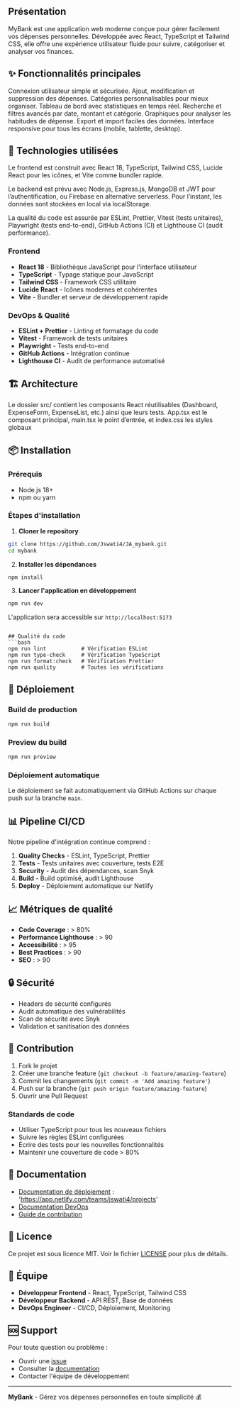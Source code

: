 ## Présentation
MyBank est une application web moderne conçue pour gérer facilement vos dépenses personnelles. Développée avec React, TypeScript et Tailwind CSS, elle offre une expérience utilisateur fluide pour suivre, catégoriser et analyser vos finances.

## ✨ Fonctionnalités principales
Connexion utilisateur simple et sécurisée.
Ajout, modification et suppression des dépenses.
Catégories personnalisables pour mieux organiser.
Tableau de bord avec statistiques en temps réel.
Recherche et filtres avancés par date, montant et catégorie.
Graphiques pour analyser les habitudes de dépense.
Export et import faciles des données.
Interface responsive pour tous les écrans (mobile, tablette, desktop).

## 🚀 Technologies utilisées
Le frontend est construit avec React 18, TypeScript, Tailwind CSS, Lucide React pour les icônes, et Vite comme bundler rapide.

Le backend est prévu avec Node.js, Express.js, MongoDB et JWT pour l’authentification, ou Firebase en alternative serverless. Pour l’instant, les données sont stockées en local via localStorage.

La qualité du code est assurée par ESLint, Prettier, Vitest (tests unitaires), Playwright (tests end-to-end), GitHub Actions (CI) et Lighthouse CI (audit performance).

### Frontend
- **React 18** - Bibliothèque JavaScript pour l'interface utilisateur
- **TypeScript** - Typage statique pour JavaScript
- **Tailwind CSS** - Framework CSS utilitaire
- **Lucide React** - Icônes modernes et cohérentes
- **Vite** - Bundler et serveur de développement rapide

### DevOps & Qualité
- **ESLint + Prettier** - Linting et formatage du code
- **Vitest** - Framework de tests unitaires
- **Playwright** - Tests end-to-end
- **GitHub Actions** - Intégration continue
- **Lighthouse CI** - Audit de performance automatisé

## 🏗️ Architecture

Le dossier src/ contient les composants React réutilisables (Dashboard, ExpenseForm, ExpenseList, etc.) ainsi que leurs tests.
App.tsx est le composant principal, main.tsx le point d’entrée, et index.css les styles globaux


## 📦 Installation

### Prérequis
- Node.js 18+
- npm ou yarn

### Étapes d'installation

1. **Cloner le repository**
```bash
git clone https://github.com/Jswati4/JA_mybank.git
cd mybank
```

2. **Installer les dépendances**
```bash
npm install
```

3. **Lancer l'application en développement**
```bash
npm run dev
```

L'application sera accessible sur `http://localhost:5173`

```

## Qualité du code
```bash
npm run lint           # Vérification ESLint
npm run type-check     # Vérification TypeScript
npm run format:check   # Vérification Prettier
npm run quality        # Toutes les vérifications
```

## 🚀 Déploiement

### Build de production
```bash
npm run build
```

### Preview du build
```bash
npm run preview
```

### Déploiement automatique
Le déploiement se fait automatiquement via GitHub Actions sur chaque push sur la branche `main`.

## 📊 Pipeline CI/CD

Notre pipeline d'intégration continue comprend :

1. **Quality Checks** - ESLint, TypeScript, Prettier
2. **Tests** - Tests unitaires avec couverture, tests E2E
3. **Security** - Audit des dépendances, scan Snyk
4. **Build** - Build optimisé, audit Lighthouse
5. **Deploy** - Déploiement automatique sur Netlify

## 📈 Métriques de qualité

- **Code Coverage** : > 80%
- **Performance Lighthouse** : > 90
- **Accessibilité** : > 95
- **Best Practices** : > 90
- **SEO** : > 90

## 🔒 Sécurité

- Headers de sécurité configurés
- Audit automatique des vulnérabilités
- Scan de sécurité avec Snyk
- Validation et sanitisation des données

## 🤝 Contribution

1. Fork le projet
2. Créer une branche feature (`git checkout -b feature/amazing-feature`)
3. Commit les changements (`git commit -m 'Add amazing feature'`)
4. Push sur la branche (`git push origin feature/amazing-feature`)
5. Ouvrir une Pull Request

### Standards de code
- Utiliser TypeScript pour tous les nouveaux fichiers
- Suivre les règles ESLint configurées
- Écrire des tests pour les nouvelles fonctionnalités
- Maintenir une couverture de code > 80%

## 📝 Documentation

- [Documentation de déploiement](./DEPLOYMENT.md) : 'https://app.netlify.com/teams/jswati4/projects'
- [Documentation DevOps](./DEVOPS.md)
- [Guide de contribution](./CONTRIBUTING.md)

## 📄 Licence

Ce projet est sous licence MIT. Voir le fichier [LICENSE](LICENSE) pour plus de détails.

## 👥 Équipe

- **Développeur Frontend** - React, TypeScript, Tailwind CSS
- **Développeur Backend** - API REST, Base de données
- **DevOps Engineer** - CI/CD, Déploiement, Monitoring

## 🆘 Support

Pour toute question ou problème :
- Ouvrir une [issue](https://github.com/username/mybank/issues)
- Consulter la [documentation](./docs/)
- Contacter l'équipe de développement

---

**MyBank** - Gérez vos dépenses personnelles en toute simplicité 💰